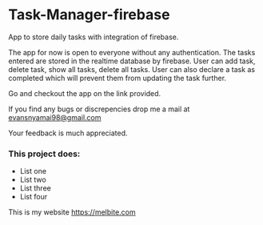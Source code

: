 # Task-Manager-firebase

App to store daily tasks with integration of firebase.

The app for now is open to everyone without any authentication. The tasks entered are stored in the realtime database by firebase. User can add task, delete task, show all tasks, delete all tasks. User can also declare a task as completed which will prevent them from updating the task further.

Go and checkout the app on the link provided.

If you find any bugs or discrepencies drop me a mail at evansnyamai98@gmail.com

Your feedback is much appreciated.

### This project does:

- List one
- List two
- List three
- List four

This is my website https://melbite.com
